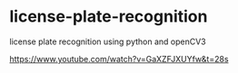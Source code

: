 # license-plate-recognition
license plate recognition using python and openCV3


https://www.youtube.com/watch?v=GaXZFJXUYfw&t=28s

